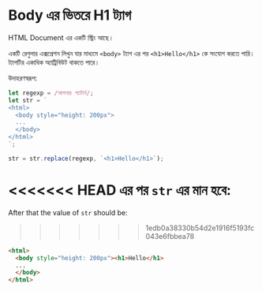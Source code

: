 # Body এর ভিতরে H1 ট্যাগ

HTML Document এর একটি স্ট্রিং আছে।

একটি রেগুলার এক্সপ্রেশন লিখুন যার মাধ্যমে `<body>` ট্যাগ এর পর `<h1>Hello</h1>` কে সংযোগ করতে পারি। ট্যাগটির একাধিক অ্যাট্রিবিউট থাকতে পারে।

উদাহরণস্বরূপ:

```js
let regexp = /আপনার প্যাটার্ন/;
let str = `
<html>
  <body style="height: 200px">
  ...
  </body>
</html>
`;

str = str.replace(regexp, `<h1>Hello</h1>`);
```

<<<<<<< HEAD
এর পর `str` এর মান হবে:
=======
After that the value of `str` should be:

>>>>>>> 1edb0a38330b54d2e1916f5193fc043e6fbbea78
```html
<html>
  <body style="height: 200px"><h1>Hello</h1>
  ...
  </body>
</html>
```
